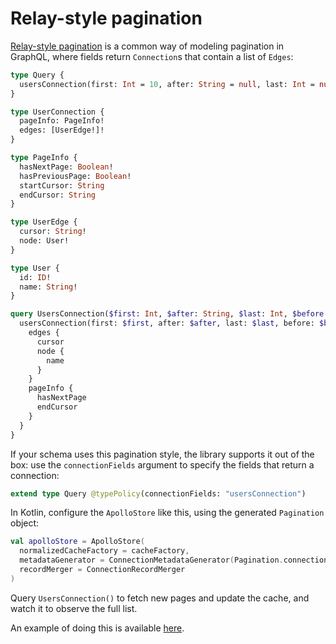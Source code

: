 # Relay-style pagination

[Relay-style pagination](https://relay.dev/graphql/connections.htm) is a common way of modeling pagination in GraphQL,
where fields return `Connection`s that contain a list of `Edges`:

```graphql
type Query {
  usersConnection(first: Int = 10, after: String = null, last: Int = null, before: String = null): UserConnection!
}

type UserConnection {
  pageInfo: PageInfo!
  edges: [UserEdge!]!
}

type PageInfo {
  hasNextPage: Boolean!
  hasPreviousPage: Boolean!
  startCursor: String
  endCursor: String
}

type UserEdge {
  cursor: String!
  node: User!
}

type User {
  id: ID!
  name: String!
}
```

```graphql
query UsersConnection($first: Int, $after: String, $last: Int, $before: String) {
  usersConnection(first: $first, after: $after, last: $last, before: $before) {
    edges {
      cursor
      node {
        name
      }
    }
    pageInfo {
      hasNextPage
      endCursor
    }
  }
}
```

If your schema uses this pagination style, the library supports it out of the box: use the `connectionFields` argument to specify the fields
that return a connection:

```graphql
extend type Query @typePolicy(connectionFields: "usersConnection")
```

In Kotlin, configure the `ApolloStore` like this, using the generated `Pagination` object:

```kotlin
val apolloStore = ApolloStore(
  normalizedCacheFactory = cacheFactory,
  metadataGenerator = ConnectionMetadataGenerator(Pagination.connectionTypes),
  recordMerger = ConnectionRecordMerger
)
```

Query `UsersConnection()` to fetch new pages and update the cache, and watch it to observe the full list.

An example of doing this is available [here](https://github.com/apollographql/apollo-kotlin-normalized-cache-incubating/tree/main/samples/pagination/pagination-support).
